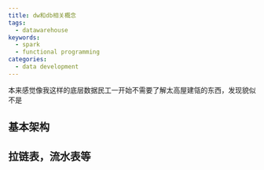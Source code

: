 ```yaml
---
title: dw和db相关概念
tags:
  - datawarehouse
keywords:
  - spark
  - functional programming
categories:
  - data development
---
```

本来感觉像我这样的底层数据民工一开始不需要了解太高屋建瓴的东西，发现貌似不是
<!--more-->
## 基本架构

## 拉链表，流水表等
